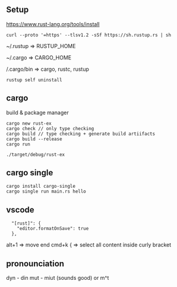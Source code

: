 ## Setup
https://www.rust-lang.org/tools/install
```
curl --proto '=https' --tlsv1.2 -sSf https://sh.rustup.rs | sh

```
~/.rustup => RUSTUP_HOME

~/.cargo => CARGO_HOME

/.cargo/bin => cargo, rustc, rustup

```
rustup self uninstall
```

## cargo
build & package manager
```
cargo new rust-ex
cargo check // only type checking
cargo build // type checking + generate build artiifacts
cargo build --release
cargo run
```
```
./target/debug/rust-ex
```

## cargo single
```
cargo install cargo-single
cargo single run main.rs hello
```


## vscode
```
  "[rust]": {
    "editor.formatOnSave": true
  },
```
alt+1 => move end
cmd+k { => select all content inside curly bracket


## pronounciation
dyn - din
mut - miut (sounds good) or m^t
